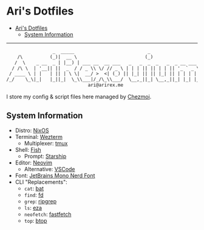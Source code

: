 # Ari's Dotfiles

- [Ari's Dotfiles](#aris-dotfiles)
  - [System Information](#system-information)

---

<!-- https://patorjk.com/software/taag/#p=display&h=1&f=Big&t=AriRexouium -->
```txt
                 _  _____                           _
    /\          (_)|  __ \                         (_)
   /  \    _ __  _ | |__) | ___ __  __ ___   _   _  _  _   _  _ __ ___
  / /\ \  | '__|| ||  _  / / _ \\ \/ // _ \ | | | || || | | || '_ ` _ \
 / ____ \ | |   | || | \ \|  __/ >  <| (_) || |_| || || |_| || | | | | |
/_/    \_\|_|   |_||_|  \_\\___|/_/\_\\___/  \__,_||_| \__,_||_| |_| |_|
                              ari@arirex.me
```

I store my config & script files here managed by [Chezmoi](https://chezmoi.io/).

## System Information

- Distro: [NixOS](https://nixos.org/)
- Terminal: [Wezterm](https://wezfurlong.org/wezterm/)
  - Multiplexer: [tmux](https://github.com/tmux/tmux)
- Shell: [Fish](https://fishshell.com/)
  - Prompt: [Starship](https://starship.rs/)
- Editor: [Neovim](https://neovim.io/)
  - Alternative: [VSCode](https://code.visualstudio.com/)
- Font: [JetBrains Mono Nerd Font](https://nerdfonts.com/)
- CLI "Replacements":
  - `cat`: [bat](https://github.com/sharkdp/bat)
  - `find`: [fd](https://github.com/sharkdp/fd)
  - `grep`: [ripgrep](https://github.com/BurntSushi/ripgrep)
  - `ls`: [eza](https://github.com/eza-community/eza)
  - `neofetch`: [fastfetch](https://github.com/LinusDierheimer/fastfetch)
  - `top`: [btop](https://github.com/aristocratos/btop)
